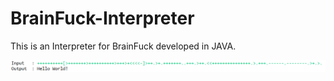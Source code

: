 # BrainFuck-Interpreter

This is an Interpreter for BrainFuck developed in JAVA.

![Screenshot](Screenshot.PNG)
